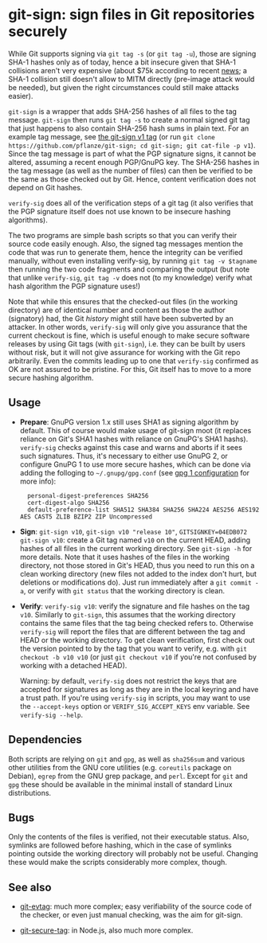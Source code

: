# git-sign: sign files in Git repositories securely

While Git supports signing via `git tag -s` (or `git tag -u`), those
are signing SHA-1 hashes only as of today, hence a bit insecure given
that SHA-1 collisions aren't very expensive (about $75k according to
recent [news](https://duckduckgo.com/html/?q=sha-1%20collisions); a
SHA-1 collision still doesn't allow to MITM directly (pre-image attack
would be needed), but given the right circumstances could still make
attacks easier).

`git-sign` is a wrapper that adds SHA-256 hashes of all files to the
tag message. `git-sign` then runs `git tag -s` to create a normal
signed git tag that just happens to also contain SHA-256 hash sums in
plain text. For an example tag message, see
[the git-sign v1 tag](https://github.com/pflanze/git-sign/releases/tag/v1)
(or run `git clone https://github.com/pflanze/git-sign; cd git-sign;
git cat-file -p v1`). Since the tag message is part of what the PGP
signature signs, it cannot be altered, assuming a recent enough
PGP/GnuPG key. The SHA-256 hashes in the tag message (as well as the
number of files) can then be verified to be the same as those checked
out by Git. Hence, content verification does not depend on Git hashes.

`verify-sig` does all of the verification steps of a git tag (it also
verifies that the PGP signature itself does not use known to be
insecure hashing algorithms).

The two programs are simple bash scripts so that you can verify their
source code easily enough. Also, the signed tag messages mention the
code that was run to generate them, hence the integrity can be
verified manually, without even installing verify-sig, by running `git
tag -v $tagname` then running the two code fragments and comparing the
output (but note that unlike `verify-sig`, `git tag -v` does not (to
my knowledge) verify what hash algorithm the PGP signature uses!)

Note that while this ensures that the checked-out files (in the
working directory) are of identical number and content as those the
author (signatory) had, the Git *history* might still have been
subverted by an attacker. In other words, `verify-sig` will only give
you assurance that the current checkout is fine, which is useful
enough to make secure software releases by using Git tags (with
`git-sign`), i.e. they can be built by users without risk, but it will
not give assurance for working with the Git repo arbitrarily. Even the
commits leading up to one that `verify-sig` confirmed as OK are not
assured to be pristine. For this, Git itself has to move to a more
secure hashing algorithm.


## Usage

* **Prepare**: GnuPG version 1.x still uses SHA1 as signing algorithm
    by default. This of course would make usage of git-sign moot (it
    replaces reliance on Git's SHA1 hashes with reliance on GnuPG's SHA1
    hashs). `verify-sig` checks against this case and warns and aborts
    if it sees such signatures. Thus, it's necessary to either use GnuPG
    2, or configure GnuPG 1 to use more secure hashes, which can be done
    via adding the folloging to `~/.gnupg/gpg.conf` (see
    [gpg 1 configuration](gpg1configuration.md) for more info):
  
        personal-digest-preferences SHA256
        cert-digest-algo SHA256
        default-preference-list SHA512 SHA384 SHA256 SHA224 AES256 AES192 AES CAST5 ZLIB BZIP2 ZIP Uncompressed

* **Sign**: `git-sign v10`, `git-sign v10 "release 10"`,
    `GITSIGNKEY=04EDB072 git-sign v10`: create a Git tag named `v10` on
    the current HEAD, adding hashes of all files in the current working
    directory. See `git-sign -h` for more details. Note that it uses
    hashes of the files in the working directory, not those stored in
    Git's HEAD, thus you need to run this on a clean working directory
    (new files not added to the index don't hurt, but deletions or
    modifications do). Just run immediately after a `git commit -a`, or
    verify with `git status` that the working directory is clean.

* **Verify**: `verify-sig v10`: verify the signature and file hashes on
    the tag `v10`. Similarly to `git-sign`, this assumes that the
    working directory contains the same files that the tag being checked
    refers to. Otherwise `verify-sig` will report the files that are
    different between the tag and HEAD or the working directory. To get
    clean verification, first check out the version pointed to by the
    tag that you want to verify, e.g. with `git checkout -b v10 v10` (or
    just `git checkout v10` if you're not confused by working with a
    detached HEAD).
    
    Warning: by default, `verify-sig` does not restrict the keys that
    are accepted for signatures as long as they are in the local keyring
    and have a trust path. If you're using `verify-sig` in scripts, you
    may want to use the `--accept-keys` option or
    `VERIFY_SIG_ACCEPT_KEYS` env variable. See `verify-sig --help`.


## Dependencies

Both scripts are relying on `git` and `gpg`, as well as `sha256sum`
and various other utilities from the GNU core utilities
(e.g. `coreutils` package on Debian), `egrep` from the GNU grep
package, and `perl`. Except for `git` and `gpg` these should be
available in the minimal install of standard Linux distributions.


## Bugs

Only the contents of the files is verified, not their executable
status. Also, symlinks are followed before hashing, which in the case
of symlinks pointing outside the working directory will probably not
be useful. Changing these would make the scripts considerably more
complex, though.


## See also

* [git-evtag](https://github.com/cgwalters/git-evtag): much more
  complex; easy verifiability of the source code of the checker, or
  even just manual checking, was the aim for git-sign.

* [git-secure-tag](https://github.com/indutny/git-secure-tag): in
  Node.js, also much more complex.


